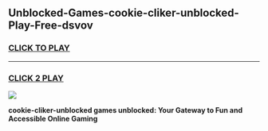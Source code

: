 
## Unblocked-Games-cookie-cliker-unblocked-Play-Free-dsvov
<h3>
<a href="https://premium76.site?title=cookie-cliker-unblocked&ref=12A">CLICK TO PLAY</a></h3>
<hr>

<h3>
<a href="https://premium76.site?title=cookie-cliker-unblocked&ref=12A">CLICK 2 PLAY</a>
  
</h3>

<a href="https://premium76.site?title=cookie-cliker-unblocked&ref=12A"><img src="https://clearcache.store/games.png"></a>


**cookie-cliker-unblocked games unblocked: Your Gateway to Fun and Accessible Online Gaming**
